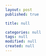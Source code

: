 ```yaml
---
layout: post
published: true

title: null

categories: null
tags: null
modified: null
created: null
---
```



